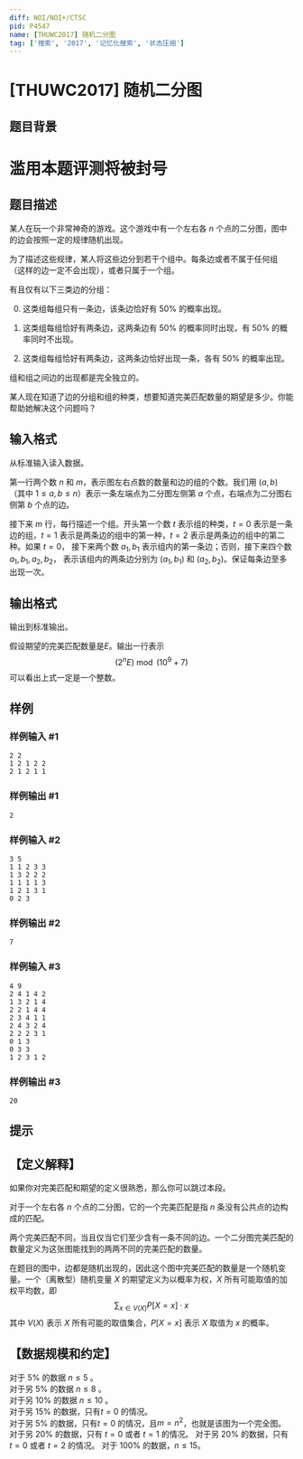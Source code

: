 ```yaml
---
diff: NOI/NOI+/CTSC
pid: P4547
name: [THUWC2017] 随机二分图
tag: ['搜索', '2017', '记忆化搜索', '状态压缩']
---
```

# [THUWC2017] 随机二分图
## 题目背景

# 滥用本题评测将被封号
## 题目描述

某人在玩一个非常神奇的游戏。这个游戏中有一个左右各 $n$ 个点的二分图，图中的边会按照一定的规律随机出现。

为了描述这些规律，某人将这些边分到若干个组中。每条边或者不属于任何组 （这样的边一定不会出现），或者只属于一个组。

有且仅有以下三类边的分组：

0.  这类组每组只有一条边，该条边恰好有 $50\%$ 的概率出现。

1. 这类组每组恰好有两条边，这两条边有 $50\%$ 的概率同时出现，有 $50\%$ 的概率同时不出现。
2. 这类组每组恰好有两条边，这两条边恰好出现一条，各有 $50\%$ 的概率出现。

组和组之间边的出现都是完全独立的。

某人现在知道了边的分组和组的种类，想要知道完美匹配数量的期望是多少。你能帮助她解决这个问题吗？
## 输入格式

从标准输入读入数据。

第一行两个数 $n$ 和 $m$，表示图左右点数的数量和边的组的个数。我们用 $(a,b)$ （其中 $1 \le a,b \le n$）表示一条左端点为二分图左侧第 $a$ 个点，右端点为二分图右侧第 $b$ 个点的边。

接下来 $m$ 行，每行描述一个组。开头第一个数 $t$ 表示组的种类，$t=0$ 表示是一条边的组，$t=1$ 表示是两条边的组中的第一种，$t=2$ 表示是两条边的组中的第二种。如果 $t=0$， 接下来两个数 $a_1,b_1$ 表示组内的第一条边；否则，接下来四个数 $a_1,b_1,a_2,b_2$， 表示该组内的两条边分别为 $(a_1,b_1)$  和 $(a_2,b_2)$。保证每条边至多出现一次。
## 输出格式

输出到标准输出。

假设期望的完美匹配数量是$E$。输出一行表示
$$
(2^{n} E) \bmod (10^9 + 7)
$$
可以看出上式一定是一个整数。
## 样例

### 样例输入 #1
```
2 2
1 2 1 2 2
2 1 2 1 1
```
### 样例输出 #1
```
2
```
### 样例输入 #2
```
3 5
1 1 2 3 3
1 3 2 2 2
1 1 1 1 3
1 2 1 3 1
0 2 3
```
### 样例输出 #2
```
7
```
### 样例输入 #3
```
4 9
2 4 1 4 2
1 3 2 1 4
2 2 1 4 4
2 3 4 1 1
2 4 3 2 4
2 2 2 3 1
0 1 3
0 3 3
1 2 3 1 2
```
### 样例输出 #3
```
20
```
## 提示

## 【定义解释】

如果你对完美匹配和期望的定义很熟悉，那么你可以跳过本段。

对于一个左右各 $n$ 个点的二分图，它的一个完美匹配是指 $n$ 条没有公共点的边构成的匹配。

两个完美匹配不同，当且仅当它们至少含有一条不同的边。一个二分图完美匹配的数量定义为这张图能找到的两两不同的完美匹配的数量。

在题目的图中，边都是随机出现的，因此这个图中完美匹配的数量是一个随机变量。一个（离散型）随机变量 $X$ 的期望定义为以概率为权，$X$ 所有可能取值的加权平均数，即
$$
\sum_{x \in V(X)}P[X=x]\cdot x
$$
其中 $V(X)$ 表示 $X$ 所有可能的取值集合，$P[X=x]$ 表示 $X$ 取值为 $x$ 的概率。

## 【数据规模和约定】

对于 $5\%$ 的数据 $n \le 5$ 。  
对于另 $5\%$ 的数据 $n \le 8$ 。  
对于另 $10\%$ 的数据 $n \le 10$ 。  
对于另 $15\%$ 的数据，只有$t = 0$ 的情况。  
对于另 $5\%$ 的数据，只有$t = 0$ 的情况，且$m = n^2$，也就是该图为一个完全图。  
对于另 $20\%$ 的数据，只有 $t =0$ 或者 $t=1$ 的情况。
对于另 $20\%$ 的数据，只有 $t =0$ 或者 $t=2$ 的情况。
对于 $100\%$ 的数据，$n \le 15$。
